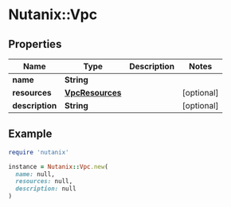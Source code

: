 # Nutanix::Vpc

## Properties

| Name | Type | Description | Notes |
| ---- | ---- | ----------- | ----- |
| **name** | **String** |  |  |
| **resources** | [**VpcResources**](VpcResources.md) |  | [optional] |
| **description** | **String** |  | [optional] |

## Example

```ruby
require 'nutanix'

instance = Nutanix::Vpc.new(
  name: null,
  resources: null,
  description: null
)
```

